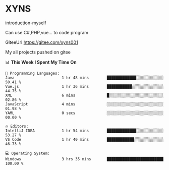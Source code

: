 # XYNS
introduction-myself

Can use C#,PHP,vue... to code program

GiteeUrl:https://gitee.com/xyns001

My all projects pushed on gitee

<!--START_SECTION:waka-->
📊 **This Week I Spent My Time On** 

```text
💬 Programming Languages: 
Java                     1 hr 48 mins        █████████████░░░░░░░░░░░░   50.41 % 
Vue.js                   1 hr 36 mins        ███████████░░░░░░░░░░░░░░   44.75 % 
XML                      6 mins              █░░░░░░░░░░░░░░░░░░░░░░░░   02.86 % 
JavaScript               4 mins              ░░░░░░░░░░░░░░░░░░░░░░░░░   01.98 % 
YAML                     0 secs              ░░░░░░░░░░░░░░░░░░░░░░░░░   00.00 % 

🔥 Editors: 
IntelliJ IDEA            1 hr 54 mins        █████████████░░░░░░░░░░░░   53.27 % 
VS Code                  1 hr 40 mins        ████████████░░░░░░░░░░░░░   46.73 % 

💻 Operating System: 
Windows                  3 hrs 35 mins       █████████████████████████   100.00 % 
```


<!--END_SECTION:waka-->
